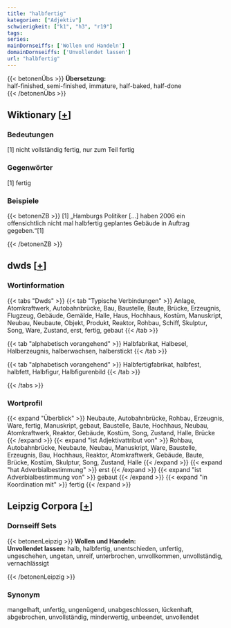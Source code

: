 ```yaml
---
title: "halbfertig"
kategorien: ["Adjektiv"]
schwierigkeit: ["k1", "h3", "r19"]
tags:
series:
mainDornseiffs: ['Wollen und Handeln']
domainDornseiffs: ['Unvollendet lassen']
url: "halbfertig"
---
```


{{< betonenÜbs >}}
**Übersetzung:**  
half-finished, semi-finished, immature, half-baked, half-done  
{{< /betonenÜbs >}}

## Wiktionary [[+](https://de.wiktionary.org/wiki/halbfertig)]

### Bedeutungen
[1] nicht vollständig fertig, nur zum Teil fertig  

### Gegenwörter
[1] fertig  

### Beispiele
{{< betonenZB >}}
[1] „Hamburgs Politiker […] haben 2006 ein offensichtlich nicht mal halbfertig geplantes Gebäude in Auftrag gegeben.“[1]  

{{< /betonenZB >}}


## dwds [[+](https://www.dwds.de/wb/halbfertig)]

### Wortinformation
{{< tabs "Dwds" >}}
{{< tab "Typische Verbindungen" >}}
Anlage, Atomkraftwerk, Autobahnbrücke, Bau, Baustelle, Baute, Brücke, Erzeugnis, Flugzeug, Gebäude, Gemälde, Halle, Haus, Hochhaus, Kostüm, Manuskript, Neubau, Neubaute, Objekt, Produkt, Reaktor, Rohbau, Schiff, Skulptur, Song, Ware, Zustand, erst, fertig, gebaut
{{< /tab >}}

{{< tab "alphabetisch vorangehend" >}}
Halbfabrikat, Halbesel, Halberzeugnis, halberwachsen, halberstickt
{{< /tab >}}

{{< tab "alphabetisch vorangehend" >}}
Halbfertigfabrikat, halbfest, halbfett, Halbfigur, Halbfigurenbild
{{< /tab >}}

{{< /tabs >}}

### Wortprofil
{{< expand "Überblick" >}} Neubaute, Autobahnbrücke, Rohbau, Erzeugnis, Ware, fertig, Manuskript, gebaut, Baustelle, Baute, Hochhaus, Neubau, Atomkraftwerk, Reaktor, Gebäude, Kostüm, Song, Zustand, Halle, Brücke {{< /expand >}}
{{< expand "ist Adjektivattribut von" >}} Rohbau, Autobahnbrücke, Neubaute, Neubau, Manuskript, Ware, Baustelle, Erzeugnis, Bau, Hochhaus, Reaktor, Atomkraftwerk, Gebäude, Baute, Brücke, Kostüm, Skulptur, Song, Zustand, Halle {{< /expand >}}
{{< expand "hat Adverbialbestimmung" >}} erst {{< /expand >}}
{{< expand "ist Adverbialbestimmung von" >}} gebaut {{< /expand >}}
{{< expand "in Koordination mit" >}} fertig {{< /expand >}}

## Leipzig Corpora [[+](https://corpora.uni-leipzig.de/en/res?word=halbfertig&corpusId=deu_newscrawl-public_2018)]

### Dornseiff Sets
{{< betonenLeipzig >}}
**Wollen und Handeln:**  
**Unvollendet lassen:** halb, halbfertig, unentschieden, unfertig, ungeschehen, ungetan, unreif, unterbrochen, unvollkommen, unvollständig, vernachlässigt  

{{< /betonenLeipzig >}}

### Synonym
mangelhaft, unfertig, ungenügend, unabgeschlossen, lückenhaft, abgebrochen, unvollständig, minderwertig, unbeendet, unvollendet

